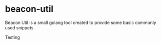 # beacon-util
Beacon Util is a small golang tool created to provide some basic commonly used snippets

Testing
